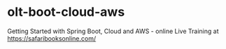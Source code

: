 # olt-boot-cloud-aws
Getting Started with Spring Boot, Cloud and AWS - online Live Training at https://safaribooksonline.com/
